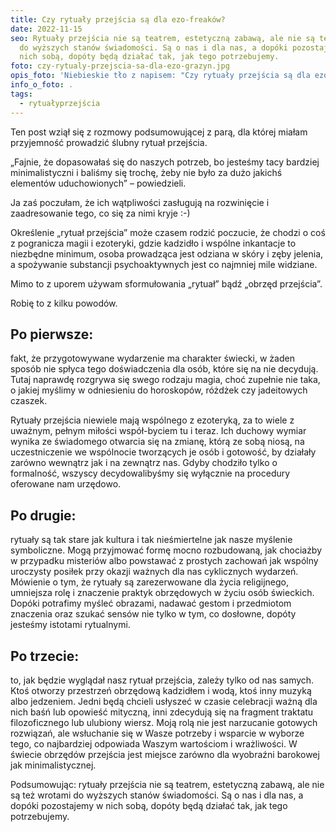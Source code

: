 ```yaml
---
title: Czy rytuały przejścia są dla ezo-freaków?
date: 2022-11-15
seo: Rytuały przejścia nie są teatrem, estetyczną zabawą, ale nie są też wrotami
  do wyższych stanów świadomości. Są o nas i dla nas, a dopóki pozostajemy w
  nich sobą, dopóty będą działać tak, jak tego potrzebujemy.
foto: czy-rytualy-przejscia-sa-dla-ezo-grazyn.jpg
opis_foto: 'Niebieskie tło z napisem: "Czy rytuały przejścia są dla ezo-freaków?"'
info_o_foto: .
tags:
  - rytuałyprzejścia
---
```

Ten post wziął się z rozmowy podsumowującej z parą, dla której miałam przyjemność prowadzić ślubny rytuał przejścia.

„Fajnie, że dopasowałaś się do naszych potrzeb, bo jesteśmy tacy bardziej minimalistyczni i baliśmy się trochę, żeby nie było za dużo jakichś elementów uduchowionych” – powiedzieli.

Ja zaś poczułam, że ich wątpliwości zasługują na rozwinięcie i zaadresowanie tego, co się za nimi kryje :-)

Określenie „rytuał przejścia” może czasem rodzić poczucie, że chodzi o coś z pogranicza magii i ezoteryki, gdzie kadzidło i wspólne inkantacje to niezbędne minimum, osoba prowadząca jest odziana w skóry i zęby jelenia, a spożywanie substancji psychoaktywnych jest co najmniej mile widziane.

Mimo to z uporem używam sformułowania „rytuał” bądź „obrzęd przejścia”.

Robię to z kilku powodów.

## Po pierwsze:

fakt, że przygotowywane wydarzenie ma charakter świecki, w żaden sposób nie spłyca tego doświadczenia dla osób, które się na nie decydują. Tutaj naprawdę rozgrywa się swego rodzaju magia, choć zupełnie nie taka, o jakiej myślimy w odniesieniu do horoskopów, różdżek czy jadeitowych czaszek.

Rytuały przejścia niewiele mają wspólnego z ezoteryką, za to wiele z uważnym, pełnym miłości współ-byciem tu i teraz. Ich duchowy wymiar wynika ze świadomego otwarcia się na zmianę, którą ze sobą niosą, na uczestniczenie we wspólnocie tworzących je osób i gotowość, by działały zarówno wewnątrz jak i na zewnątrz nas. Gdyby chodziło tylko o formalność, wszyscy decydowalibyśmy się wyłącznie na procedury oferowane nam urzędowo. 

## Po drugie:

rytuały są tak stare jak kultura i tak nieśmiertelne jak nasze myślenie symboliczne. Mogą przyjmować formę mocno rozbudowaną, jak chociażby w przypadku misteriów albo powstawać z prostych zachowań jak wspólny uroczysty posiłek przy okazji ważnych dla nas cyklicznych wydarzeń. Mówienie o tym, że rytuały są zarezerwowane dla życia religijnego, umniejsza rolę i znaczenie praktyk obrzędowych w życiu osób świeckich. Dopóki potrafimy myśleć obrazami, nadawać gestom i przedmiotom znaczenia oraz szukać sensów nie tylko w tym, co dosłowne, dopóty jesteśmy istotami rytualnymi.

## Po trzecie:

to, jak będzie wyglądał nasz rytuał przejścia, zależy tylko od nas samych. Ktoś otworzy przestrzeń obrzędową kadzidłem i wodą, ktoś inny muzyką albo jedzeniem. Jedni będą chcieli usłyszeć w czasie celebracji ważną dla nich baśń lub opowieść mityczną, inni zdecydują się na fragment traktatu filozoficznego lub ulubiony wiersz. Moją rolą nie jest narzucanie gotowych rozwiązań, ale wsłuchanie się w Wasze potrzeby i wsparcie w wyborze tego, co najbardziej odpowiada Waszym wartościom i wrażliwości. W świecie obrzędów przejścia jest miejsce zarówno dla wyobraźni barokowej jak minimalistycznej.

Podsumowując: rytuały przejścia nie są teatrem, estetyczną zabawą, ale nie są też wrotami do wyższych stanów świadomości. Są o nas i dla nas, a dopóki pozostajemy w nich sobą, dopóty będą działać tak, jak tego potrzebujemy.